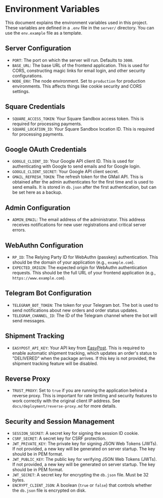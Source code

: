 # Environment Variables

This document explains the environment variables used in this project. These variables are defined in a `.env` file in the `server/` directory. You can use the `env.example` file as a template.

## Server Configuration

-   `PORT`: The port on which the server will run. Defaults to `3000`.
-   `BASE_URL`: The base URL of the frontend application. This is used for CORS, constructing magic links for email login, and other security configurations.
-   `NODE_ENV`: The node environment. Set to `production` for production environments. This affects things like cookie security and CORS settings.

## Square Credentials

-   `SQUARE_ACCESS_TOKEN`: Your Square Sandbox access token. This is required for processing payments.
-   `SQUARE_LOCATION_ID`: Your Square Sandbox location ID. This is required for processing payments.

## Google OAuth Credentials

-   `GOOGLE_CLIENT_ID`: Your Google API client ID. This is used for authenticating with Google to send emails and for Google login.
-   `GOOGLE_CLIENT_SECRET`: Your Google API client secret.
-   `GMAIL_REFRESH_TOKEN`: The refresh token for the GMail API. This is obtained after the admin authenticates for the first time and is used to send emails. It is stored in `db.json` after the first authentication, but can be set here as a backup.

## Admin Configuration

-   `ADMIN_EMAIL`: The email address of the administrator. This address receives notifications for new user registrations and critical server errors.

## WebAuthn Configuration

-   `RP_ID`: The Relying Party ID for WebAuthn (passkey) authentication. This should be the domain of your application (e.g., `example.com`).
-   `EXPECTED_ORIGIN`: The expected origin for WebAuthn authentication requests. This should be the full URL of your frontend application (e.g., `https://www.example.com`).

## Telegram Bot Configuration

-   `TELEGRAM_BOT_TOKEN`: The token for your Telegram bot. The bot is used to send notifications about new orders and order status updates.
-   `TELEGRAM_CHANNEL_ID`: The ID of the Telegram channel where the bot will send messages.

## Shipment Tracking

-   `EASYPOST_API_KEY`: Your API key from [EasyPost](https://www.easypost.com/). This is required to enable automatic shipment tracking, which updates an order's status to "DELIVERED" when the package arrives. If this key is not provided, the shipment tracking feature will be disabled.

## Reverse Proxy

-   `TRUST_PROXY`: Set to `true` if you are running the application behind a reverse proxy. This is important for rate limiting and security features to work correctly with the original client IP address. See `docs/deployment/reverse-proxy.md` for more details.

## Security and Session Management

-   `SESSION_SECRET`: A secret key for signing the session ID cookie.
-   `CSRF_SECRET`: A secret key for CSRF protection.
-   `JWT_PRIVATE_KEY`: The private key for signing JSON Web Tokens (JWTs). If not provided, a new key will be generated on server startup. The key should be in PEM format.
-   `JWT_PUBLIC_KEY`: The public key for verifying JSON Web Tokens (JWTs). If not provided, a new key will be generated on server startup. The key should be in PEM format.
-   `JWT_SECRET`: A secret key for encrypting the `db.json` file. Must be 32 bytes.
-   `ENCRYPT_CLIENT_JSON`: A boolean (`true` or `false`) that controls whether the `db.json` file is encrypted on disk.
